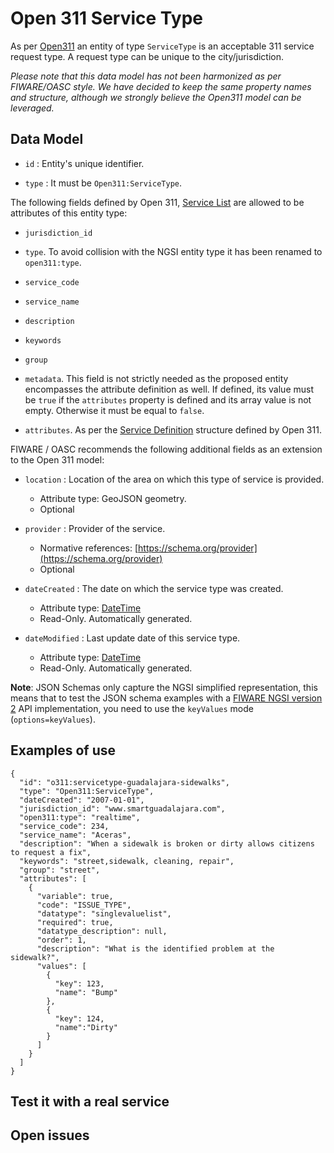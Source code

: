 # Open 311 Service Type

As per [Open311](http://wiki.open311.org/GeoReport_v2/#get-service-list) an entity of type
`ServiceType` is an acceptable 311 service request type. A request type can be unique to the city/jurisdiction.

*Please note that this data model has not been harmonized as per FIWARE/OASC style. We have decided to keep
the same property names and structure, although we strongly believe the Open311 model can be leveraged.*

## Data Model

+ `id` : Entity's unique identifier. 

+ `type` : It must be `Open311:ServiceType`.

The following fields defined by Open 311, [Service List](http://wiki.open311.org/GeoReport_v2/#get-service-list)
are allowed to be attributes of this entity type:

+ `jurisdiction_id`

+ `type`. To avoid collision with the NGSI entity type it has been renamed to `open311:type`. 

+ `service_code`

+ `service_name`

+ `description`

+ `keywords`

+ `group`

+ `metadata`. This field is not strictly needed as the proposed entity encompasses the attribute definition as well.
If defined, its value must be `true` if the `attributes` property is defined and its array value is not empty. Otherwise
it must be equal to `false`. 


+ `attributes`. As per the [Service Definition](http://wiki.open311.org/GeoReport_v2/#get-service-definition)
structure defined by Open 311. 


FIWARE / OASC recommends the following additional fields as an extension to the Open 311 model:

+ `location` :  Location of the area on which this type of service is provided. 
    + Attribute type: GeoJSON geometry. 
    + Optional 

+ `provider` :  Provider of the service.
    + Normative references: [https://schema.org/provider](https://schema.org/provider) 
    + Optional

+ `dateCreated` : The date on which the service type was created.
    + Attribute type: [DateTime](https://schema.org/DateTime)
    + Read-Only. Automatically generated.

+ `dateModified` : Last update date of this service type.
    + Attribute type: [DateTime](https://schema.org/DateTime)
    + Read-Only. Automatically generated.

**Note**: JSON Schemas only capture the NGSI simplified representation, this means that to test the JSON schema examples with
a [FIWARE NGSI version 2](http://fiware.github.io/specifications/ngsiv2/stable) API implementation, you need to use the `keyValues`
mode (`options=keyValues`).

## Examples of use

    {
      "id": "o311:servicetype-guadalajara-sidewalks",
      "type": "Open311:ServiceType",
      "dateCreated": "2007-01-01",
      "jurisdiction_id": "www.smartguadalajara.com",
      "open311:type": "realtime",
      "service_code": 234,
      "service_name": "Aceras",
      "description": "When a sidewalk is broken or dirty allows citizens to request a fix",
      "keywords": "street,sidewalk, cleaning, repair",
      "group": "street",
      "attributes": [
        {
          "variable": true,
          "code": "ISSUE_TYPE",
          "datatype": "singlevaluelist",
          "required": true,
          "datatype_description": null,
          "order": 1,
          "description": "What is the identified problem at the sidewalk?",
          "values": [
            {
              "key": 123,
              "name": "Bump"
            },
            {
              "key": 124,
              "name":"Dirty"
            }
          ]
        }
      ]
    }


## Test it with a real service

## Open issues

